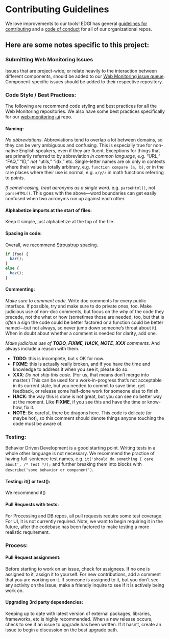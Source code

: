 # Contributing Guidelines

We love improvements to our tools! EDGI has general [guidelines for contributing][edgi-contributing] and a [code of conduct][edgi-conduct] for all of our organizational repos.

## Here are some notes specific to this project:

### Submitting Web Monitoring Issues

Issues that are project-wide, or relate heavily to the interaction between different components, should be added to our [Web Monitoring issue queue](https://github.com/edgi-govdata-archiving/web-monitoring/issues). Component-specific issues should be added to their respective repository.

### Code Style / Best Practices:

The following are recommend code styling and best practices for all the Web Monitoring repositories. We also have some best practices specifically for our [web-monitoring-ui](https://github.com/edgi-govdata-archiving/web-monitoring-ui/blob/master/CONTRIBUTING.md) repo.

#### Naming:

*No abbreviations.* Abbreviations tend to overlap a lot between domains, so they can be very ambiguous and confusing. This is especially true for non-native English speakers, even if they are fluent. Exceptions for things that are primarily referred to by abbreviation _in common language_, e.g. “URL,” “FAQ,” “ID,” _not_ “utils,” “idx,” etc. Single-letter names are ok only in contexts where their value is totally arbitrary, e.g. `function compare (a, b)`, or in the rare places where their use is normal, e.g. `x/y/z` in math functions referring to points.

*If camel-casing, treat acronyms as a single word.* e.g. `parseHtml()`, not `parseHTML()`. This goes with the above—word boundaries can get easily confused when two acronyms run up against each other.

#### Alphabetize imports at the start of files:

Keep it simple, just alphabetize at the top of the file.

#### Spacing in code:

Overall, we recommend [Stroustrup](https://en.wikipedia.org/wiki/Indentation_style#Variant:_Stroustrup) spacing.

```js
if (foo) {
  bar();
}
else {
  baz();
}
```

#### Commenting:

*Make sure to comment code.* Write doc comments for every public interface. If possible, try and make sure to do private ones, too. Make judicious use of non-doc comments, but focus on the _why_ of the code they precede, not the what or how (sometimes those are needed, too, but that is _often_ a sign the code could be better factored or a function could be better named—but not always, so never jump down someone’s throat about it). When in doubt about whether a comment is needed for clarity, add one.

*Make judicious use of **TODO**, **FIXME**, **HACK**, **NOTE**, **XXX** comments.* And always include a reason with them.
- **TODO**: this is incomplete, but s OK for now.
- **FIXME**: this is actually really broken, and if you have the time and knowledge to address it when you see it, please do so.
- **XXX**: _Do not ship this code._ (For us, that means don’t merge into master.) This can be used for a work-in-progress that’s not acceptable in its current state, but you needed to commit to save time, get feedback, or release some half-done work for someone else to finish.
- **HACK**: the way this is done is not great, but you can see no better way at the moment. Like **FIXME**, if you see this and have the time or know-how, fix it.
- **NOTE**: Be careful, there be dragons here. This code is delicate (or maybe hot), so this comment should denote things anyone touching the code must be aware of.

### Testing:

Behavior Driven Development is a good starting point. Writing tests in a whole other language is not necessary. We recommend the practice of having full-sentence test names, e.g. `it('should do something I care about', /* Test */);` and further breaking them into blocks with `describe('some behavior or component')`.

#### Testing: it() or test():

We recommend it()

#### Pull Requests with tests:

For Processing and DB repos, all pull requests require some test coverage.
For UI, it is not currently required. Note, we want to begin requiring it in the future, after the codebase has been factored to make testing a more realistic requirement.

### Process:

#### Pull Request assignment:

Before starting to work on an issue, check for assignees. If no one is assigned to it, assign it to yourself. For new contributions, add a comment that you are working on it. If someone is assigned to it, but you don't see any activity on the issue, make a friendly inquire to see if it is actively being work on. 

#### Upgrading 3rd party dependencies:

Keeping up to date with latest version of external packages, libraries, frameworks, etc is highly recommended. When a new release occurs, check to see if an issue to upgrade has been written. If it hasn’t, create an issue to begin a discussion on the best upgrade path.

<!-- Links -->
[edgi-conduct]: https://github.com/edgi-govdata-archiving/overview/blob/master/CONDUCT.md
[edgi-contributing]: https://github.com/edgi-govdata-archiving/overview/blob/master/CONTRIBUTING.md
